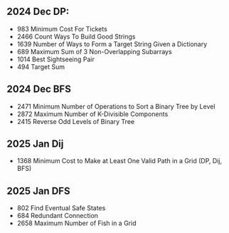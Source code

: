 ## 2024 Dec DP:  
- 983 Minimum Cost For Tickets
- 2466 Count Ways To Build Good Strings
- 1639 Number of Ways to Form a Target String Given a Dictionary
- 689 Maximum Sum of 3 Non-Overlapping Subarrays
- 1014 Best Sightseeing Pair
- 494 Target Sum
  
## 2024 Dec BFS
- 2471 Minimum Number of Operations to Sort a Binary Tree by Level
- 2872 Maximum Number of K-Divisible Components
- 2415 Reverse Odd Levels of Binary Tree

## 2025 Jan Dij
- 1368 Minimum Cost to Make at Least One Valid Path in a Grid (DP, Dij, BFS)

## 2025 Jan DFS
- 802 Find Eventual Safe States
- 684 Redundant Connection
- 2658 Maximum Number of Fish in a Grid
